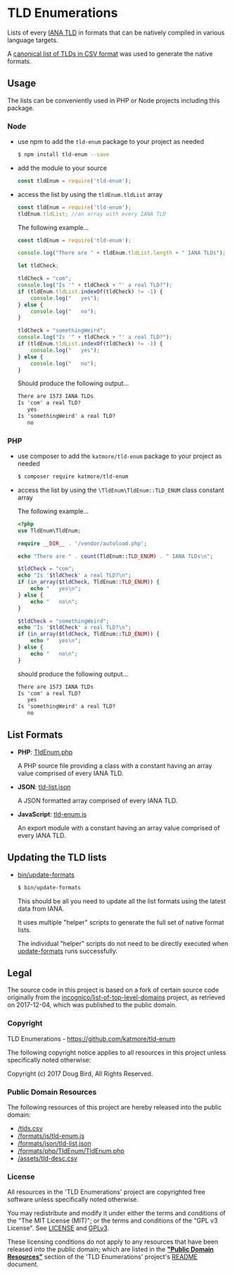# TLD Enumerations

Lists of every [IANA TLD](http://data.iana.org/TLD/tlds-alpha-by-domain.txt) in formats that can be natively compiled in various language targets.

A [canonical list of TLDs in CSV format](/tlds.csv) was used to generate the native formats.

## Usage
The lists can be conveniently used in PHP or Node projects including this package.

### Node
 * use npm to add the `tld-enum` package to your project as needed
   ```sh
   $ npm install tld-enum --save
   ```
   
 * add the module to your source
 
   ```js
   const tldEnum = require('tld-enum');
   ```
   
 * access the list by using the `tldEnum.tldList` array
 
   ```js
   const tldEnum = require('tld-enum');
   tldEnum.tldList; //an array with every IANA TLD
   ```
   
   The following example...
   ```js
   const tldEnum = require('tld-enum');

   console.log("There are " + tldEnum.tldList.length + " IANA TLDs");

   let tldCheck;

   tldCheck = "com";
   console.log("Is '" + tldCheck + "' a real TLD?");
   if (tldEnum.tldList.indexOf(tldCheck) != -1) {
       console.log("   yes");
   } else {
       console.log("   no");
   }

   tldCheck = "somethingWeird";
   console.log("Is '" + tldCheck + "' a real TLD?");
   if (tldEnum.tldList.indexOf(tldCheck) != -1) {
       console.log("   yes");
   } else {
       console.log("   no");
   }
   ```
   
   Should produce the following output...
   ```txt
   There are 1573 IANA TLDs
   Is 'com' a real TLD?
      yes
   Is 'somethingWeird' a real TLD?
      no
   ```

### PHP
 * use composer to add the `katmore/tld-enum` package to your project as needed
   ```sh
   $ composer require katmore/tld-enum
   ```
   
 * access the list by using the `\TldEnum\TldEnum::TLD_ENUM` class constant array
 
   The following example...
   ```php
   <?php
   use TldEnum\TldEnum;

   require __DIR__ . '/vendor/autoload.php';

   echo "There are " . count(TldEnum::TLD_ENUM) . " IANA TLDs\n";

   $tldCheck = "com";
   echo "Is '$tldCheck' a real TLD?\n";
   if (in_array($tldCheck, TldEnum::TLD_ENUM)) {
       echo "   yes\n";
   } else {
       echo "   no\n";
   }

   $tldCheck = "somethingWeird";
   echo "Is '$tldCheck' a real TLD?\n";
   if (in_array($tldCheck, TldEnum::TLD_ENUM)) {
       echo "   yes\n";
   } else {
       echo "   no\n";
   }
   ```
   
   should produce the following output...
   ```txt
   There are 1573 IANA TLDs
   Is 'com' a real TLD?
      yes
   Is 'somethingWeird' a real TLD?
      no
   ```

## List Formats
 * **PHP**: [TldEnum.php](/formats/php/TldEnum/TldEnum.php)
 
    A PHP source file providing a class with a constant having an array value comprised of every IANA TLD.
  
 * **JSON**: [tld-list.json](/formats/json/tld-list.json)
 
    A JSON formatted array comprised of every IANA TLD.
 
 * **JavaScript**: [tld-enum.js](/formats/js/tld-enum.js)
 
    An export module with a constant having an array value comprised of every IANA TLD.
    
## Updating the TLD lists
  * [bin/update-formats](/bin/update-formats)
  
    ```sh
    $ bin/update-formats
    ```
    
    This should be all you need to update all the list formats using the latest data from IANA.
    
    It uses multiple "helper" scripts to generate the full set of native format lists.
    
    The individual "helper" scripts do not need to be directly executed when [update-formats](/bin/update-formats)
    runs successfully.

## Legal
The source code in this project is based on a fork of certain source code originally from the [incognico/list-of-top-level-domains](https://github.com/incognico/list-of-top-level-domains) project, as retrieved on 2017-12-04, which was published to the public domain.

### Copyright
TLD Enumerations - https://github.com/katmore/tld-enum

The following copyright notice applies to all resources in this project unless specifically noted otherwise:

Copyright (c) 2017 Doug Bird, All Rights Reserved.

### Public Domain Resources
The following resources of this project are hereby released into the public domain:
 * [/tlds.csv](/tlds.csv)
 * [/formats/js/tld-enum.js](/formats/js/tld-list.js)
 * [/formats/json/tld-list.json](/formats/json/tld-list.json)
 * [/formats/php/TldEnum/TldEnum.php](/formats/php/TldEnum/TldEnum.php)
 * [/assets/tld-desc.csv](/assets/tld-desc.csv)

### License
All resources in the 'TLD Enumerations' project are copyrighted free software unless specifically noted otherwise.

You may redistribute and modify it under either the terms and conditions of the
"The MIT License (MIT)"; or the terms and conditions of the "GPL v3 License".
See [LICENSE](/LICENSE) and [GPLv3](/GPLv3).

These licensing conditions do not apply to any resources that have been released into the public domain; which are listed in the [**"Public Domain Resources"**](/README.md#public-domain-resources) section of the 'TLD Enumerations' project's [README](/README.md) document.

